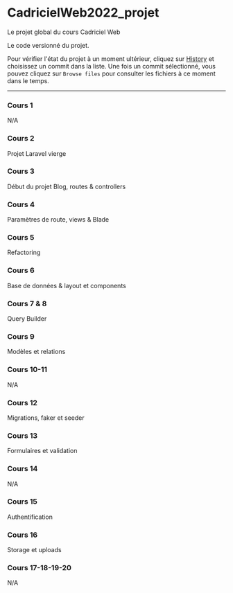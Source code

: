 # CadricielWeb2022_projet
Le projet global du cours Cadriciel Web


Le code versionné du projet.

Pour vérifier l'état du projet à un moment ultérieur, cliquez sur [History](https://github.com/eriga/CadricielWeb2022_projet/commits/main) et choisissez un commit dans la liste. Une fois un commit sélectionné, vous pouvez cliquez sur `Browse files` pour consulter les fichiers à ce moment dans le temps.

---

### Cours 1
N/A

### Cours 2
Projet Laravel vierge

### Cours 3
Début du projet Blog, routes & controllers

### Cours 4
Paramètres de route, views & Blade

### Cours 5
Refactoring

### Cours 6
Base de données & layout et components

### Cours 7 & 8
Query Builder

### Cours 9
Modèles et relations

### Cours 10-11
N/A

### Cours 12
Migrations, faker et seeder

### Cours 13
Formulaires et validation

### Cours 14
N/A

### Cours 15
Authentification

### Cours 16
Storage et uploads

### Cours 17-18-19-20
N/A
